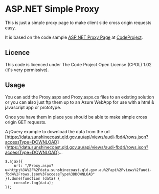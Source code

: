 # ASP.NET Simple Proxy

This is just a simple proxy page to make client side cross origin requests easy.

It is based on the code sample [ASP.NET Proxy Page](http://www.codeproject.com/Articles/667611/ASP-NET-Proxy-Page-Used-for-Cross-Domain-Requests) at [CodeProject](http://www.codeproject.com).

## Licence

This code is licenced under The Code Project Open License (CPOL) 1.02 (it's 
very permissive).

## Usage

You can add the Proxy.aspx and Proxy.aspx.cs files to an existing solution or
you can also just ftp them up to an Azure WebApp for use with a html & 
javascript app or prototype.

Once you have them in place you should be able to make simple cross origin GET
requests.

A jQuery example to download the data from the url [https://data.sunshinecoast.qld.gov.au/api/views/audi-fbd4/rows.json?accessType=DOWNLOAD](https://data.sunshinecoast.qld.gov.au/api/views/audi-fbd4/rows.json?accessType=DOWNLOAD)...

```
$.ajax({
    url: "/Proxy.aspx?u=https%3A%2F%2Fdata.sunshinecoast.qld.gov.au%2Fapi%2Fviews%2Faudi-fbd4%2Frows.json%3FaccessType%3DDOWNLOAD"
}).done(function (data) {
    console.log(data);
});
```